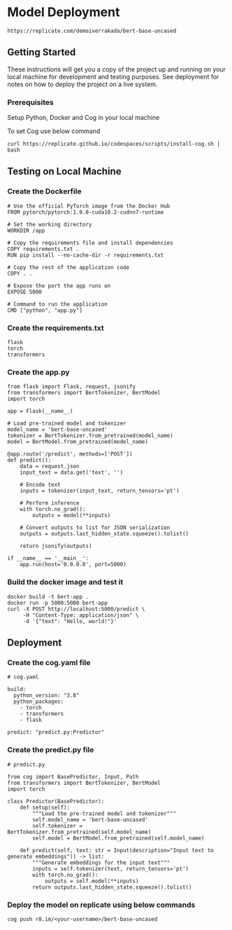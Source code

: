 # Model Deployment

```
https://replicate.com/demoiverrakada/bert-base-uncased
```
## Getting Started

These instructions will get you a copy of the project up and running on your local machine for development and testing purposes. See deployment for notes on how to deploy the project on a live system.

### Prerequisites

Setup Python, Docker and Cog in your local machine

To set Cog use below command
```
curl https://replicate.github.io/codespaces/scripts/install-cog.sh | bash
```

## Testing on Local Machine

### Create the Dockerfile

```
# Use the official PyTorch image from the Docker Hub
FROM pytorch/pytorch:1.9.0-cuda10.2-cudnn7-runtime

# Set the working directory
WORKDIR /app

# Copy the requirements file and install dependencies
COPY requirements.txt .
RUN pip install --no-cache-dir -r requirements.txt

# Copy the rest of the application code
COPY . .

# Expose the port the app runs on
EXPOSE 5000

# Command to run the application
CMD ["python", "app.py"]

```

### Create the requirements.txt

```
flask
torch
transformers
```

### Create the app.py

```
from flask import Flask, request, jsonify
from transformers import BertTokenizer, BertModel
import torch

app = Flask(__name__)

# Load pre-trained model and tokenizer
model_name = 'bert-base-uncased'
tokenizer = BertTokenizer.from_pretrained(model_name)
model = BertModel.from_pretrained(model_name)

@app.route('/predict', methods=['POST'])
def predict():
    data = request.json
    input_text = data.get('text', '')

    # Encode text
    inputs = tokenizer(input_text, return_tensors='pt')

    # Perform inference
    with torch.no_grad():
        outputs = model(**inputs)

    # Convert outputs to list for JSON serialization
    outputs = outputs.last_hidden_state.squeeze().tolist()

    return jsonify(outputs)

if __name__ == '__main__':
    app.run(host='0.0.0.0', port=5000)
```

### Build the docker image and test it

```
docker build -t bert-app .
docker run -p 5000:5000 bert-app
curl -X POST http://localhost:5000/predict \
     -H "Content-Type: application/json" \
     -d '{"text": "Hello, world!"}'
```

## Deployment

### Create the cog.yaml file

```
# cog.yaml

build:
  python_version: "3.8"
  python_packages:
    - torch
    - transformers
    - flask

predict: "predict.py:Predictor"
```

### Create the predict.py file

```
# predict.py

from cog import BasePredictor, Input, Path
from transformers import BertTokenizer, BertModel
import torch

class Predictor(BasePredictor):
    def setup(self):
        """Load the pre-trained model and tokenizer"""
        self.model_name = 'bert-base-uncased'
        self.tokenizer = BertTokenizer.from_pretrained(self.model_name)
        self.model = BertModel.from_pretrained(self.model_name)

    def predict(self, text: str = Input(description="Input text to generate embeddings")) -> list:
        """Generate embeddings for the input text"""
        inputs = self.tokenizer(text, return_tensors='pt')
        with torch.no_grad():
            outputs = self.model(**inputs)
        return outputs.last_hidden_state.squeeze().tolist()
```

### Deploy the model on replicate using below commands

```
cog push r8.im/<your-username>/bert-base-uncased
```


